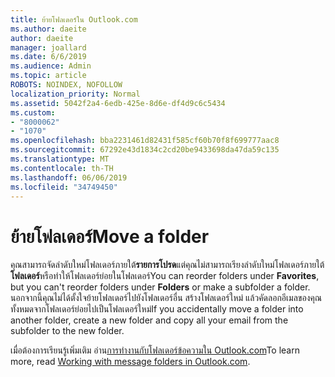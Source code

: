 ```yaml
---
title: ย้ายโฟลเดอร์ใน Outlook.com
ms.author: daeite
author: daeite
manager: joallard
ms.date: 6/6/2019
ms.audience: Admin
ms.topic: article
ROBOTS: NOINDEX, NOFOLLOW
localization_priority: Normal
ms.assetid: 5042f2a4-6edb-425e-8d6e-df4d9c6c5434
ms.custom:
- "8000062"
- "1070"
ms.openlocfilehash: bba2231461d82431f585cf60b70f8f699777aac8
ms.sourcegitcommit: 67292e43d1834c2cd20be9433698da47da59c135
ms.translationtype: MT
ms.contentlocale: th-TH
ms.lasthandoff: 06/06/2019
ms.locfileid: "34749450"
---
```

# <a name="move-a-folder"></a><span data-ttu-id="430a3-102">ย้ายโฟลเดอร์</span><span class="sxs-lookup"><span data-stu-id="430a3-102">Move a folder</span></span>

<span data-ttu-id="430a3-103">คุณสามารถจัดลำดับใหม่โฟลเดอร์ภายใต้**รายการโปรด**แต่คุณไม่สามารถเรียงลำดับใหม่โฟลเดอร์ภายใต้**โฟลเดอร์**หรือทำให้โฟลเดอร์ย่อยในโฟลเดอร์</span><span class="sxs-lookup"><span data-stu-id="430a3-103">You can reorder folders under **Favorites**, but you can't reorder folders under **Folders** or make a subfolder a folder.</span></span> <span data-ttu-id="430a3-104">นอกจากนี้คุณไม่ได้ตั้งใจย้ายโฟลเดอร์ไปยังโฟลเดอร์อื่น สร้างโฟลเดอร์ใหม่ แล้วคัดลอกอีเมลของคุณทั้งหมดจากโฟลเดอร์ย่อยไปเป็นโฟลเดอร์ใหม่</span><span class="sxs-lookup"><span data-stu-id="430a3-104">If you accidentally move a folder into another folder, create a new folder and copy all your email from the subfolder to the new folder.</span></span>
  
<span data-ttu-id="430a3-105">เมื่อต้องการเรียนรู้เพิ่มเติม อ่าน[การทำงานกับโฟลเดอร์ข้อความใน Outlook.com](https://support.office.com/article/6bb0723a-f39f-4a8d-bb3f-fab5dcc2510a)</span><span class="sxs-lookup"><span data-stu-id="430a3-105">To learn more, read [Working with message folders in Outlook.com](https://support.office.com/article/6bb0723a-f39f-4a8d-bb3f-fab5dcc2510a).</span></span>